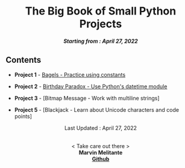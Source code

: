 <h1 align="center"> 
The Big Book of Small Python Projects
</h1>
<h5 align="center">
Starting from : April 27, 2022
</h5>

## Contents

- <b>Project 1</b> - [Bagels - Practice using constants](https://github.com/mK-zero/Big-Book-of-Small-Python-Projects/tree/main/1_bagels)

- <b>Project 2</b> - [Birthday Paradox - Use Python's datetime module](https://github.com/mK-zero/Big-Book-of-Small-Python-Projects/tree/main/2_birthday-paradox)

- <b>Project 3</b> - [Bitmap Message - Work with multiline strings]

- <b>Project 5</b> - [Blackjack - Learn about Unicode characters and code points]

<p align="center">
Last Updated : April 27, 2022
</p>

<p align="center">

<br>
< Take care out there >
<br>
<b>Marvin Melitante<b>
<br>
<a href="https://github.com/mK-zero">Github</a>
</p>
